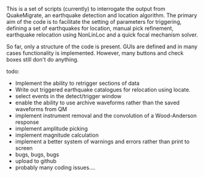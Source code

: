This is a set of scripts (currently) to interrogate the output from QuakeMigrate, an earthquake detection and location algorithm. The primary aim of the code is to facilitate the setting of parameters for triggering, defining a set of earthquakes for location, manual pick refinement, earthquake relocation using NonLinLoc and a quick focal mechanism solver. 

So far, only a structure of the code is present. GUIs are defined and in many cases functionality is implemented. However, many buttons and check boxes still don't do anything. 

todo:
- Implement the ability to retrigger sections of data
- Write out triggered earthquake catalogues for relocation using locate. 
- select events in the detect/trigger window
- enable the ability to use archive waveforms rather than the saved waveforms from QM
- implement instrument removal and the convolution of a Wood-Anderson response
- implement amplitude picking
- implement magnitude calculation
- implement a better system of warnings and errors rather than print to screen
- bugs, bugs, bugs
- upload to github
- probably many coding issues....
